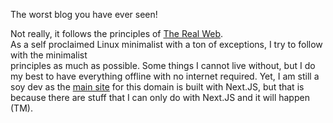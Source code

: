 The worst blog you have ever seen!

Not really, it follows the principles of [The Real Web](https://motherfuckingwebsite.com).  
As a self proclaimed Linux minimalist with a ton of exceptions, I try to follow with the minimalist  
principles as much as possible. Some things I cannot live without, but I do my best to have everything 
offline with no internet required. Yet, I am still a soy dev as the [main site](https://themyth.dev) for this
domain is built with Next.JS, but that is because there are stuff that I can only do with Next.JS and it will happen (TM). 